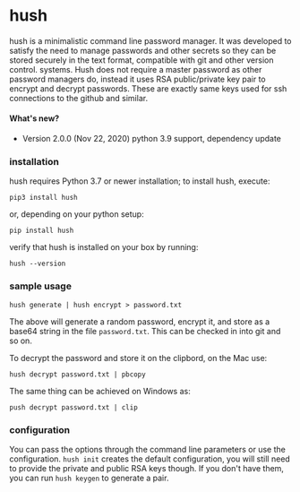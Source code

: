 # hush

####

hush is a minimalistic command line password manager.
It was developed to satisfy the need to manage passwords and other secrets so they can be stored securely in the text format, compatible with git and other version control. systems.
Hush does not require a master password as other password managers do, instead it uses RSA public/private key pair to encrypt and decrypt passwords. These are exactly same keys used for ssh connections to the github and similar.

#### What's new?

- Version 2.0.0 (Nov 22, 2020)
  python 3.9 support, dependency update


### installation

hush requires Python 3.7 or newer installation; to install hush, execute:

```
pip3 install hush
```

or, depending on your python setup:

```
pip install hush
```

verify that hush is installed on your box by running:

```
hush --version
```

### sample usage

```
hush generate | hush encrypt > password.txt
```

The above will generate a random password, encrypt it, and store as a base64 string in the file `password.txt`. This can be checked in into git and so on.

To decrypt the password and store it on the clipbord, on the Mac use:

```
hush decrypt password.txt | pbcopy
```

The same thing can be achieved on Windows as:

```
push decrypt password.txt | clip
```

### configuration

You can pass the options through the command line parameters or use the configuration. `hush init` creates the default configuration, you will still need to provide the private and public RSA keys though. If you don't have them, you can run `hush keygen` to generate a pair.
